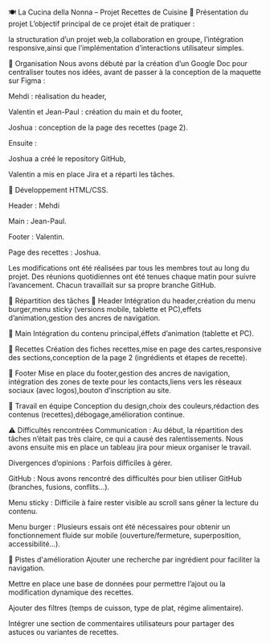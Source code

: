 🍽️ La Cucina della Nonna – Projet Recettes de Cuisine
🧾 Présentation du projet
L’objectif principal de ce projet était de pratiquer :

la structuration d’un projet web,la collaboration en groupe,
l’intégration responsive,ainsi que l’implémentation d’interactions utilisateur simples.

🧠 Organisation
Nous avons débuté par la création d’un Google Doc pour centraliser toutes nos idées, avant de passer à la conception de la maquette sur Figma :

Mehdi : réalisation du header,

Valentin et Jean-Paul : création du main et du footer,

Joshua : conception de la page des recettes (page 2).

Ensuite :

Joshua a créé le repository GitHub,

Valentin a mis en place Jira et a réparti les tâches.

🧱 Développement HTML/CSS.

Header : Mehdi

Main : Jean-Paul.

Footer : Valentin.

Page des recettes : Joshua.

Les modifications ont été réalisées par tous les membres tout au long du projet.
Des réunions quotidiennes ont été tenues chaque matin pour suivre l’avancement.
Chacun travaillait sur sa propre branche GitHub.

👥 Répartition des tâches
🔹 Header
Intégration du header,création du menu burger,menu sticky (versions mobile, tablette et PC),effets d’animation,gestion des ancres de navigation.

🔹 Main
Intégration du contenu principal,éffets d’animation (tablette et PC).

🔹 Recettes
Création des fiches recettes,mise en page des cartes,responsive des sections,conception de la page 2 (ingrédients et étapes de recette).

🔹 Footer
Mise en place du footer,gestion des ancres de navigation,
intégration des zones de texte pour les contacts,liens vers les réseaux sociaux (avec logos),bouton d’inscription au site.

🔹 Travail en équipe
Conception du design,choix des couleurs,rédaction des contenus (recettes),débogage,amélioration continue.

⚠️ Difficultés rencontrées
Communication : Au début, la répartition des tâches n’était pas très claire, ce qui a causé des ralentissements. Nous avons ensuite mis en place un tableau jira pour mieux organiser le travail.

Divergences d’opinions : Parfois difficiles à gérer.

GitHub : Nous avons rencontré des difficultés pour bien utiliser GitHub (branches, fusions, conflits...).

Menu sticky : Difficile à faire rester visible au scroll sans gêner la lecture du contenu.

Menu burger : Plusieurs essais ont été nécessaires pour obtenir un fonctionnement fluide sur mobile (ouverture/fermeture, superposition, accessibilité...).

🔧 Pistes d'amélioration
Ajouter une recherche par ingrédient pour faciliter la navigation.

Mettre en place une base de données pour permettre l’ajout ou la modification dynamique des recettes.

Ajouter des filtres (temps de cuisson, type de plat, régime alimentaire).

Intégrer une section de commentaires utilisateurs pour partager des astuces ou variantes de recettes.



